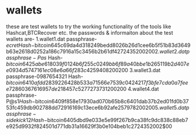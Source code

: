 # wallets
these are test wallets to try the working functionality of the tools like Hashcat,BTCRecover etc.
the passwords & informaiton about the test wallets are-
1.wallet1.dat passphrase-$ecret
Hash-$bitcoin$64$5c69da4d318249bedd8026b26d1cee6b5f51b83d3649b63e2618d0252a186c79$16$a15c3456b2b61df4$272435$2$00$2$00
2.wallet2.dat passphrase-Pas$
Hash-$bitcoin$64$25abe618039f0124b6f255c0249bb6f89a40bbe1b265119b2d407ee0934d5747$16$1ec08e6a66f283c4$259408$2$00$2$00
3.wallet3.dat passphrase-0987654321
Hash-$bitcoin$64$10afdd2839226428b533a71566e7539c0424217f3bfe7cda0a7feee728603676$16$957de218457c5277$273731$2$00$2$00
4.wallet4.dat passphrase-P@s$1
Hash-$bitcoin$64$09f858e17930ad070b65b8c6401dab37b2ed01fd0b3753fc459db902788dd729$16$169c13ece6b92afe$257978$2$00$2$00
5.wallet5.dat passphrase-sidekick12
Hash-$bitcoin$64$05dbd9e033e5e99f267b9ca38fc9dc838c88eb7e925d9932f824501d771db31a$16$629f3b0e104beb1c$272435$2$00$2$00
